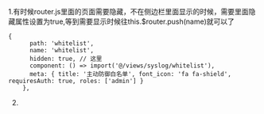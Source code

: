 1.有时候router.js里面的页面需要隐藏，不在侧边栏里面显示的时候，需要里面隐藏属性设置为true,等到需要显示时候往this.$router.push(name)就可以了
```
{
      path: 'whitelist',
      name: 'whitelist',
      hidden: true, // 这里
      component: () => import('@/views/syslog/whitelist'),
      meta: { title: '主动防御白名单', font_icon: 'fa fa-shield', requiresAuth: true, roles: ['admin'] }
    },
```
2.
